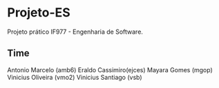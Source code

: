 # Projeto-ES
Projeto prático IF977 - Engenharia de Software.

## Time
Antonio Marcelo (amb6)
Eraldo Cassimiro(ejces)
Mayara Gomes (mgop)
Vinicius Oliveira (vmo2)
Vinicius Santiago (vsb)
